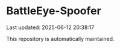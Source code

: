 # BattleEye-Spoofer

Last updated: 2025-06-12 20:38:17

This repository is automatically maintained.
